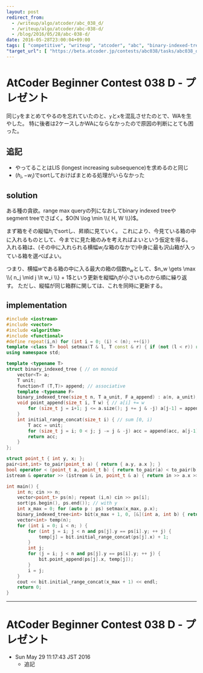 ```yaml
---
layout: post
redirect_from:
  - /writeup/algo/atcoder/abc_038_d/
  - /writeup/algo/atcoder/abc-038-d/
  - /blog/2016/05/28/abc-038-d/
date: 2016-05-28T23:00:04+09:00
tags: [ "competitive", "writeup", "atcoder", "abc", "binary-indexed-tree", "range-max-query", "greedy" ]
"target_url": [ "https://beta.atcoder.jp/contests/abc038/tasks/abc038_d" ]
---
```


# AtCoder Beginner Contest 038 D - プレゼント

同じ`y`をまとめてやるのを忘れていたのと、`y`と`x`を混乱させたのとで、WAを生やした。
特に後者は$2$ケースしかWAにならなかったので原因の判断にとても困った。

## 追記

-   やってることはLIS (longest increasing subsequence)を求めるのと同じ
-   $(h_i, - w_i)$でsortしておけばまとめる処理がいらなかった

## solution

ある種の貪欲。range max queryの列になおしてbinary indexed treeやsegment treeでさばく。$O(N \log \min \\{ H, W \\})$。

まず箱をその縦幅$h_i$でsortし、昇順に見ていく。
これにより、今見ている箱の中に入れるものとして、今までに見た箱のみを考えればよいという仮定を得る。
入れる箱は、(その中に入れられる横幅$w_i$な箱のなかで)中身に最も沢山箱が入っている箱を選べばよい。

つまり、横幅$w$である箱の中に入る最大の箱の個数$n_w$として、$n_w \gets \max \\{ n_j \mid j \lt w_i \\} + 1$という更新を縦幅$h_i$が小さいものから順に繰り返す。
ただし、縦幅が同じ箱群に関しては、これを同時に更新する。

## implementation

``` c++
#include <iostream>
#include <vector>
#include <algorithm>
#include <functional>
#define repeat(i,n) for (int i = 0; (i) < (n); ++(i))
template <class T> bool setmax(T & l, T const & r) { if (not (l < r)) return false; l = r; return true; }
using namespace std;

template <typename T>
struct binary_indexed_tree { // on monoid
    vector<T> a;
    T unit;
    function<T (T,T)> append; // associative
    template <typename F>
    binary_indexed_tree(size_t n, T a_unit, F a_append) : a(n, a_unit), unit(a_unit), append(a_append) {}
    void point_append(size_t i, T w) { // a[i] += w
        for (size_t j = i+1; j <= a.size(); j += j & -j) a[j-1] = append(a[j-1], w);
    }
    int initial_range_concat(size_t i) { // sum [0, i)
        T acc = unit;
        for (size_t j = i; 0 < j; j -= j & -j) acc = append(acc, a[j-1]);
        return acc;
    }
};

struct point_t { int y, x; };
pair<int,int> to_pair(point_t a) { return { a.y, a.x }; }
bool operator < (point_t a, point_t b) { return to_pair(a) < to_pair(b); }
istream & operator >> (istream & in, point_t & a) { return in >> a.x >> a.y; }

int main() {
    int n; cin >> n;
    vector<point_t> ps(n); repeat (i,n) cin >> ps[i];
    sort(ps.begin(), ps.end()); // with y
    int x_max = 0; for (auto p : ps) setmax(x_max, p.x);
    binary_indexed_tree<int> bit(x_max + 1, 0, [&](int a, int b) { return max(a, b); });
    vector<int> temp(n);
    for (int i = 0; i < n; ) {
        for (int j = i; j < n and ps[j].y == ps[i].y; ++ j) {
            temp[j] = bit.initial_range_concat(ps[j].x) + 1;
        }
        int j;
        for (j = i; j < n and ps[j].y == ps[i].y; ++ j) {
            bit.point_append(ps[j].x, temp[j]);
        }
        i = j;
    }
    cout << bit.initial_range_concat(x_max + 1) << endl;
    return 0;
}
```

---

# AtCoder Beginner Contest 038 D - プレゼント

-   Sun May 29 11:17:43 JST 2016
    -   追記
